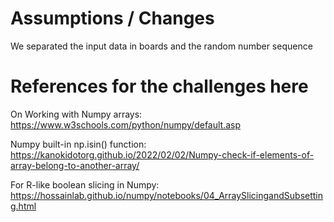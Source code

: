 # Assumptions / Changes
We separated the input data in boards and the random number sequence

# References for the challenges here
On Working with Numpy arrays:
https://www.w3schools.com/python/numpy/default.asp

Numpy built-in np.isin() function:
https://kanokidotorg.github.io/2022/02/02/Numpy-check-if-elements-of-array-belong-to-another-array/

For R-like boolean slicing in Numpy:
https://hossainlab.github.io/numpy/notebooks/04_ArraySlicingandSubsetting.html

